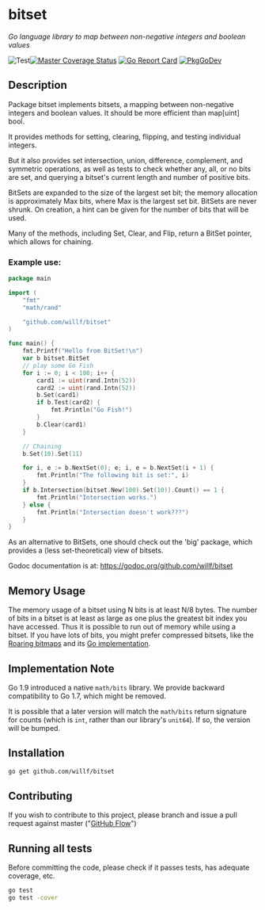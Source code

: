 # bitset

*Go language library to map between non-negative integers and boolean values*

![Test](https://github.com/willf/bitset/workflows/Test/badge.svg)[![Master Coverage Status](https://coveralls.io/repos/willf/bitset/badge.svg?branch=master&service=github)](https://coveralls.io/github/willf/bitset?branch=master)
[![Go Report Card](https://goreportcard.com/badge/github.com/willf/bitset)](https://goreportcard.com/report/github.com/willf/bitset)
[![PkgGoDev](https://pkg.go.dev/badge/github.com/willf/bitset?tab=doc)](https://pkg.go.dev/github.com/willf/bitset?tab=doc)


## Description

Package bitset implements bitsets, a mapping between non-negative integers and boolean values.
It should be more efficient than map[uint] bool.

It provides methods for setting, clearing, flipping, and testing individual integers.

But it also provides set intersection, union, difference, complement, and symmetric operations, as well as tests to check whether any, all, or no bits are set, and querying a bitset's current length and number of positive bits.

BitSets are expanded to the size of the largest set bit; the memory allocation is approximately Max bits, where Max is the largest set bit. BitSets are never shrunk. On creation, a hint can be given for the number of bits that will be used.

Many of the methods, including Set, Clear, and Flip, return a BitSet pointer, which allows for chaining.

### Example use:

```go
package main

import (
	"fmt"
	"math/rand"

	"github.com/willf/bitset"
)

func main() {
	fmt.Printf("Hello from BitSet!\n")
	var b bitset.BitSet
	// play some Go Fish
	for i := 0; i < 100; i++ {
		card1 := uint(rand.Intn(52))
		card2 := uint(rand.Intn(52))
		b.Set(card1)
		if b.Test(card2) {
			fmt.Println("Go Fish!")
		}
		b.Clear(card1)
	}

	// Chaining
	b.Set(10).Set(11)

	for i, e := b.NextSet(0); e; i, e = b.NextSet(i + 1) {
		fmt.Println("The following bit is set:", i)
	}
	if b.Intersection(bitset.New(100).Set(10)).Count() == 1 {
		fmt.Println("Intersection works.")
	} else {
		fmt.Println("Intersection doesn't work???")
	}
}
```

As an alternative to BitSets, one should check out the 'big' package, which provides a (less set-theoretical) view of bitsets.

Godoc documentation is at: https://godoc.org/github.com/willf/bitset

## Memory Usage

The memory usage of a bitset using N bits is at least N/8 bytes. The number of bits in a bitset is at least as large as one plus the greatest bit index you have accessed. Thus it is possible to run out of memory while using a bitset. If you have lots of bits, you might prefer compressed bitsets, like the [Roaring bitmaps](http://roaringbitmap.org) and its [Go implementation](https://github.com/RoaringBitmap/roaring).

## Implementation Note

Go 1.9 introduced a native `math/bits` library. We provide backward compatibility to Go 1.7, which might be removed.

It is possible that a later version will match the `math/bits` return signature for counts (which is `int`, rather than our library's `unit64`). If so, the version will be bumped.

## Installation

```bash
go get github.com/willf/bitset
```

## Contributing

If you wish to contribute to this project, please branch and issue a pull request against master ("[GitHub Flow](https://guides.github.com/introduction/flow/)")

## Running all tests

Before committing the code, please check if it passes tests, has adequate coverage, etc.
```bash
go test
go test -cover
```
